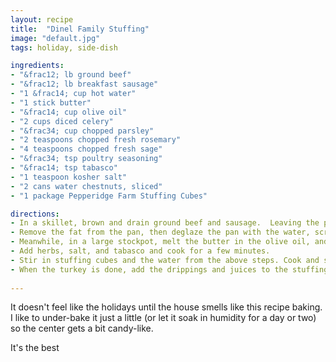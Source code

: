 ```yaml
--- 
layout: recipe
title:  "Dinel Family Stuffing"
image: "default.jpg"
tags: holiday, side-dish

ingredients:
- "&frac12; lb ground beef"
- "&frac12; lb breakfast sausage"
- "1 &frac14; cup hot water"
- "1 stick butter"
- "&frac14; cup olive oil"
- "2 cups diced celery"
- "&frac34; cup chopped parsley" 
- "2 teaspoons chopped fresh rosemary"
- "4 teaspoons chopped fresh sage" 
- "&frac34; tsp poultry seasoning"
- "&frac14; tsp tabasco"
- "1 teaspoon kosher salt"
- "2 cans water chestnuts, sliced"
- "1 package Pepperidge Farm Stuffing Cubes"

directions:
- In a skillet, brown and drain ground beef and sausage.  Leaving the pieces larger will be to your advantage later.
- Remove the fat from the pan, then deglaze the pan with the water, scraping up all the fond.  Pour that liquid into a measuring cup and top up till you have 1 &frac14; cups
- Meanwhile, in a large stockpot, melt the butter in the olive oil, and sautee celery and parsley until starting to brown.
- Add herbs, salt, and tabasco and cook for a few minutes.
- Stir in stuffing cubes and the water from the above steps. Cook and stir till the cubes begin to break down and simmer for no more than 30 minutes!  It will try to brown and stick to the pan here.  Keep it moving!
- When the turkey is done, add the drippings and juices to the stuffing, and reheat, stirring.
 
---
```

It doesn't feel like the holidays until the house smells like this recipe baking.  
I like to under-bake it just a little (or let it soak in humidity for a day or two) so the center gets a bit candy-like.  

It's the best
